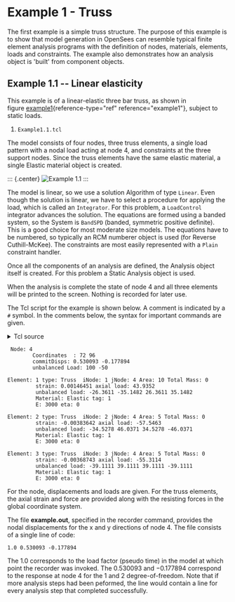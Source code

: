# Example 1 - Truss

The first example is a simple truss structure. The purpose of this
example is to show that model generation in OpenSees can resemble
typical finite element analysis programs with the definition of nodes,
materials, elements, loads and constraints. The example also
demonstrates how an analysis object is 'built' from component objects.

## Example 1.1 -- Linear elasticity

This example is of a linear-elastic three bar truss, as shown in
figure [example1](#example1){reference-type="ref"
reference="example1"}, subject to static loads.

1.  `Example1.1.tcl`

The model consists of four nodes, three truss elements, a single load
pattern with a nodal load acting at node 4, and constraints at the three
support nodes. Since the truss elements have the same elastic material,
a single Elastic material object is created.

::: {.center}
![Example 1.1](../fig_files/Example1.svg)
:::

The model is linear, so we use a solution Algorithm of type `Linear`. Even
though the solution is linear, we have to select a procedure for
applying the load, which is called an `Integrator`. For this problem, a
`LoadControl` integrator advances the solution. The equations are formed
using a banded system, so the System is `BandSPD` (banded, symmetric
positive definite). This is a good choice for most moderate size models.
The equations have to be numbered, so typically an RCM numberer object
is used (for Reverse Cuthill-McKee). The constraints are most easily
represented with a `Plain` constraint handler.

Once all the components of an analysis are defined, the Analysis object
itself is created. For this problem a Static Analysis object is used.

When the analysis is complete the state of node 4 and all three elements
will be printed to the screen. Nothing is recorded for later use.

The Tcl script for the example is shown below. A comment is indicated by
a `#` symbol. In the comments below, the syntax for important commands
are given.

<details class="note">
<summary>Tcl source</summary>

    # OpenSees Example 1.1
    # OpenSees Primer
    #
    # Units: kips, in, sec

    # ------------------------------
    # Start of model generation
    # ------------------------------

    # Create ModelBuilder (with two-dimensions and 2 DOF/node)
    model BasicBuilder -ndm 2 -ndf 2

    # Create nodes
    # ------------

    # Create nodes & add to Domain - command: node nodeId xCrd yCrd
    node 1   0.0  0.0
    node 2 144.0  0.0
    node 3 168.0  0.0
    node 4  72.0 96.0

    # Set the boundary conditions - command: fix nodeID xResrnt? yRestrnt?
    fix 1 1 1 
    fix 2 1 1
    fix 3 1 1


    # Define materials for truss elements
    # -----------------------------------

    # Create Elastic material prototype - command: uniaxialMaterial Elastic matID E
    uniaxialMaterial Elastic 1 3000

    # Define elements
    # ---------------


    # Create truss elements - command: element truss trussID node1 node2 A matID
    element truss 1 1 4 10.0 1
    element truss 2 2 4 5.0 1
    element truss 3 3 4 5.0 1


    # Define loads
    # ------------

    # Create a Plain load pattern with a linear TimeSeries
    pattern Plain 1 "Linear" {
        # Create the nodal load - command: load nodeID xForce yForce
        load 4 100 -50
    }

    # End of model generation
    # ------------------------------


    # ------------------------------
    # Start of analysis generation
    # ------------------------------

    # Create the system of equation, a SPD using a band storage scheme
    system BandSPD

    # Create the DOF numberer, the reverse Cuthill-McKee algorithm
    numberer RCM

    # Create the constraint handler, a Plain handler is used as homo constraints
    constraints Plain

    # Create the integration scheme, the LoadControl scheme using steps of 1.0
    integrator LoadControl 1.0

    # Create the solution algorithm, a Linear algorithm is created
    algorithm Linear

    # create the analysis object 
    analysis Static 


    # End of analysis generation
    # ------------------------------


    # ------------------------------
    # Start of recorder generation
    # ------------------------------

    # create a Recorder object for the nodal displacements at node 4
    recorder Node -file example.out -load -node 4 -dof 1 2 disp

    # --------------------------------
    # End of recorder generation
    # ---------------------------------


    # ------------------------------
    # Finally perform the analysis
    # ------------------------------

    # Perform the analysis
    analyze 1

    # Print the current state at node 4 and at all elements
    print node 4
    print ele


</details>


     Node: 4
            Coordinates  : 72 96 
            commitDisps: 0.530093 -0.177894 
            unbalanced Load: 100 -50 

    Element: 1 type: Truss  iNode: 1 jNode: 4 Area: 10 Total Mass: 0 
             strain: 0.00146451 axial load: 43.9352 
             unbalanced load: -26.3611 -35.1482 26.3611 35.1482 
             Material: Elastic tag: 1
             E: 3000 eta: 0

    Element: 2 type: Truss  iNode: 2 jNode: 4 Area: 5 Total Mass: 0 
             strain: -0.00383642 axial load: -57.5463 
             unbalanced load: -34.5278 46.0371 34.5278 -46.0371 
             Material: Elastic tag: 1
             E: 3000 eta: 0

    Element: 3 type: Truss  iNode: 3 jNode: 4 Area: 5 Total Mass: 0 
             strain: -0.00368743 axial load: -55.3114 
             unbalanced load: -39.1111 39.1111 39.1111 -39.1111 
             Material: Elastic tag: 1
             E: 3000 eta: 0

For the node, displacements and loads are given. For the truss elements,
the axial strain and force are provided along with the resisting forces
in the global coordinate system.

The file **example.out**, specified in the recorder command, provides
the nodal displacements for the x and y directions of node 4. The file
consists of a single line of code:

    1.0 0.530093 -0.177894 

The $1.0$ corresponds to the load factor (pseudo time) in the model at
which point the recorder was invoked. The $0.530093$ and $-0.177894$
correspond to the response at node $4$ for the 1 and 2
degree-of-freedom. Note that if more analysis steps had been peformed,
the line would contain a line for every analysis step that completed
successfully.

